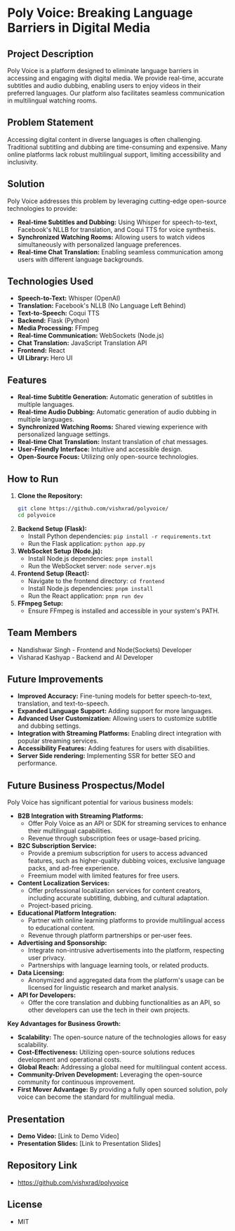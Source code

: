 # Poly Voice: Breaking Language Barriers in Digital Media

## Project Description

Poly Voice is a platform designed to eliminate language barriers in accessing and engaging with digital media. We provide real-time, accurate subtitles and audio dubbing, enabling users to enjoy videos in their preferred languages. Our platform also facilitates seamless communication in multilingual watching rooms.

## Problem Statement

Accessing digital content in diverse languages is often challenging. Traditional subtitling and dubbing are time-consuming and expensive. Many online platforms lack robust multilingual support, limiting accessibility and inclusivity.

## Solution

Poly Voice addresses this problem by leveraging cutting-edge open-source technologies to provide:

* **Real-time Subtitles and Dubbing:** Using Whisper for speech-to-text, Facebook's NLLB for translation, and Coqui TTS for voice synthesis.
* **Synchronized Watching Rooms:** Allowing users to watch videos simultaneously with personalized language preferences.
* **Real-time Chat Translation:** Enabling seamless communication among users with different language backgrounds.

## Technologies Used

* **Speech-to-Text:** Whisper (OpenAI)
* **Translation:** Facebook's NLLB (No Language Left Behind)
* **Text-to-Speech:** Coqui TTS
* **Backend:** Flask (Python)
* **Media Processing:** FFmpeg
* **Real-time Communication:** WebSockets (Node.js)
* **Chat Translation:** JavaScript Translation API
* **Frontend:** React
* **UI Library:** Hero UI

## Features

* **Real-time Subtitle Generation:** Automatic generation of subtitles in multiple languages.
* **Real-time Audio Dubbing:** Automatic generation of audio dubbing in multiple languages.
* **Synchronized Watching Rooms:** Shared viewing experience with personalized language settings.
* **Real-time Chat Translation:** Instant translation of chat messages.
* **User-Friendly Interface:** Intuitive and accessible design.
* **Open-Source Focus:** Utilizing only open-source technologies.

## How to Run

1.  **Clone the Repository:**
    ```bash
    git clone https://github.com/vishxrad/polyvoice/
    cd polyvoice
    ```
2.  **Backend Setup (Flask):**
    * Install Python dependencies: `pip install -r requirements.txt`
    * Run the Flask application: `python app.py`
3.  **WebSocket Setup (Node.js):**
    * Install Node.js dependencies: `pnpm install`
    * Run the WebSocket server: `node server.mjs`
4.  **Frontend Setup (React):**
    * Navigate to the frontend directory: `cd frontend`
    * Install Node.js dependencies: `pnpm install`
    * Run the React application: `pnpm run dev`
5.  **FFmpeg Setup:**
    * Ensure FFmpeg is installed and accessible in your system's PATH.

## Team Members

* Nandishwar Singh - Frontend and Node(Sockets) Developer 
* Visharad Kashyap - Backend and AI Developer

## Future Improvements

* **Improved Accuracy:** Fine-tuning models for better speech-to-text, translation, and text-to-speech.
* **Expanded Language Support:** Adding support for more languages.
* **Advanced User Customization:** Allowing users to customize subtitle and dubbing settings.
* **Integration with Streaming Platforms:** Enabling direct integration with popular streaming services.
* **Accessibility Features:** Adding features for users with disabilities.
* **Server Side rendering:** Implementing SSR for better SEO and performance.

## Future Business Prospectus/Model

Poly Voice has significant potential for various business models:

* **B2B Integration with Streaming Platforms:**
    * Offer Poly Voice as an API or SDK for streaming services to enhance their multilingual capabilities.
    * Revenue through subscription fees or usage-based pricing.
* **B2C Subscription Service:**
    * Provide a premium subscription for users to access advanced features, such as higher-quality dubbing voices, exclusive language packs, and ad-free experience.
    * Freemium model with limited features for free users.
* **Content Localization Services:**
    * Offer professional localization services for content creators, including accurate subtitling, dubbing, and cultural adaptation.
    * Project-based pricing.
* **Educational Platform Integration:**
    * Partner with online learning platforms to provide multilingual access to educational content.
    * Revenue through platform partnerships or per-user fees.
* **Advertising and Sponsorship:**
    * Integrate non-intrusive advertisements into the platform, respecting user privacy.
    * Partnerships with language learning tools, or related products.
* **Data Licensing:**
    * Anonymized and aggregated data from the platform's usage can be licensed for linguistic research and market analysis.
* **API for Developers:**
    * Offer the core translation and dubbing functionalities as an API, so other developers can use the tech in their own projects.

**Key Advantages for Business Growth:**

* **Scalability:** The open-source nature of the technologies allows for easy scalability.
* **Cost-Effectiveness:** Utilizing open-source solutions reduces development and operational costs.
* **Global Reach:** Addressing a global need for multilingual content access.
* **Community-Driven Development:** Leveraging the open-source community for continuous improvement.
* **First Mover Advantage:** By providing a fully open sourced solution, poly voice can become the standard for multilingual media.

## Presentation

* **Demo Video:** [Link to Demo Video]
* **Presentation Slides:** [Link to Presentation Slides]

## Repository Link

* https://github.com/vishxrad/polyvoice

## License

* MIT
